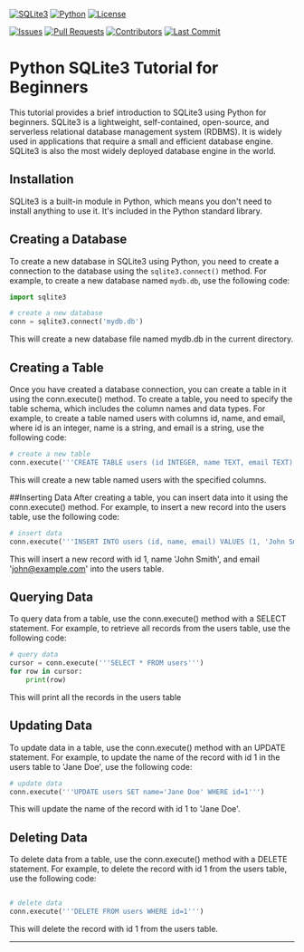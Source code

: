 [![SQLite3](https://img.shields.io/badge/SQLite3-blue)](https://www.sqlite.org/index.html)
[![Python](https://img.shields.io/badge/Python-3-blue)](https://www.python.org/)
[![License](https://img.shields.io/badge/License-MIT-green)](https://opensource.org/licenses/MIT)

[![Issues](https://img.shields.io/github/issues/umairabbasDev/SQLite3)](https://github.com/umairabbasDev/SQLite3/issues)
[![Pull Requests](https://img.shields.io/github/issues-pr/umairabbasDev/SQLite3)](https://github.com/umairabbasDev/SQLite3/pulls)
[![Contributors](https://img.shields.io/github/contributors/umairabbasDev/SQLite3)](https://github.com/umairabbasDev/SQLite3/graphs/contributors)
[![Last Commit](https://img.shields.io/github/last-commit/umairabbasDev/SQLite3)](https://github.com/umairabbasDev/SQLite3/commits/master)

# Python SQLite3 Tutorial for Beginners

This tutorial provides a brief introduction to SQLite3 using Python for beginners. SQLite3 is a lightweight, self-contained, open-source, and serverless relational database management system (RDBMS). It is widely used in applications that require a small and efficient database engine. SQLite3 is also the most widely deployed database engine in the world.

## Installation
SQLite3 is a built-in module in Python, which means you don't need to install anything to use it. It's included in the Python standard library.

## Creating a Database
To create a new database in SQLite3 using Python, you need to create a connection to the database using the `sqlite3.connect()` method. For example, to create a new database named `mydb.db`, use the following code:

```python
import sqlite3

# create a new database
conn = sqlite3.connect('mydb.db')
```

This will create a new database file named mydb.db in the current directory.

## Creating a Table
Once you have created a database connection, you can create a table in it using the conn.execute() method. To create a table, you need to specify the table schema, which includes the column names and data types. For example, to create a table named users with columns id, name, and email, where id is an integer, name is a string, and email is a string, use the following code:

```python
# create a new table
conn.execute('''CREATE TABLE users (id INTEGER, name TEXT, email TEXT)''')
```

This will create a new table named users with the specified columns.

##Inserting Data
After creating a table, you can insert data into it using the conn.execute() method. For example, to insert a new record into the users table, use the following code:

```python
# insert data
conn.execute('''INSERT INTO users (id, name, email) VALUES (1, 'John Smith', 'john@example.com')''')
```
This will insert a new record with id 1, name 'John Smith', and email 'john@example.com' into the users table.


## Querying Data
To query data from a table, use the conn.execute() method with a SELECT statement. For example, to retrieve all records from the users table, use the following code:

```python
# query data
cursor = conn.execute('''SELECT * FROM users''')
for row in cursor:
    print(row)
```
This will print all the records in the users table

## Updating Data
To update data in a table, use the conn.execute() method with an UPDATE statement. For example, to update the name of the record with id 1 in the users table to 'Jane Doe', use the following code:

```python
# update data
conn.execute('''UPDATE users SET name='Jane Doe' WHERE id=1''')
```
This will update the name of the record with id 1 to 'Jane Doe'.

## Deleting Data
To delete data from a table, use the conn.execute() method with a DELETE statement. For example, to delete the record with id 1 from the users table, use the following code:

```python

# delete data
conn.execute('''DELETE FROM users WHERE id=1''')
```
This will delete the record with id 1 from the users table.

---
